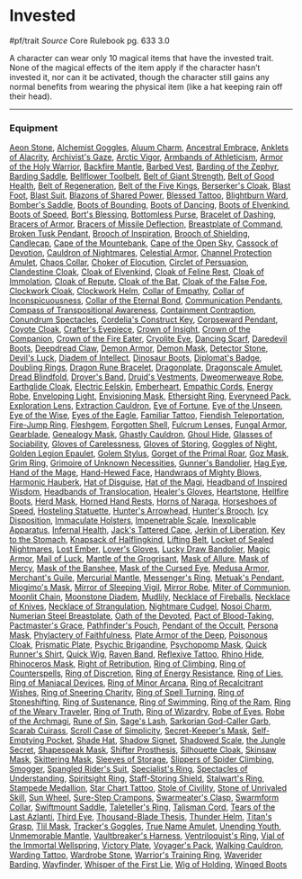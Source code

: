 # Invested
#pf/trait 
*Source* Core Rulebook pg. 633 3.0

A character can wear only 10 magical items that have the invested trait. None of the magical effects of the item apply if the character hasn’t invested it, nor can it be activated, though the character still gains any normal benefits from wearing the physical item (like a hat keeping rain off their head).

---

### Equipment
[Aeon Stone](Aeon%20Stone), [Alchemist Goggles](Alchemist%20Goggles), [Aluum Charm](Aluum%20Charm), [Ancestral Embrace](Ancestral%20Embrace), [Anklets of Alacrity](Anklets%20of%20Alacrity), [Archivist's Gaze](Archivist's%20Gaze), [Arctic Vigor](Arctic%20Vigor), [Armbands of Athleticism](Armbands%20of%20Athleticism), [Armor of the Holy Warrior](Armor%20of%20the%20Holy%20Warrior), [Backfire Mantle](Backfire%20Mantle), [Barbed Vest](Barbed%20Vest), [Barding of the Zephyr](Barding%20of%20the%20Zephyr), [Barding Saddle](Barding%20Saddle), [Bellflower Toolbelt](Bellflower%20Toolbelt), [Belt of Giant Strength](Belt%20of%20Giant%20Strength), [Belt of Good Health](Belt%20of%20Good%20Health), [Belt of Regeneration](Belt%20of%20Regeneration), [Belt of the Five Kings](Belt%20of%20the%20Five%20Kings), [Berserker's Cloak](Berserker's%20Cloak), [Blast Foot](Blast%20Foot), [Blast Suit](Blast%20Suit), [Blazons of Shared Power](Blazons%20of%20Shared%20Power), [Blessed Tattoo](Blessed%20Tattoo), [Blightburn Ward](../Items/Worn%20Items/Other%20Worn%20Items/Blightburn%20Ward.md), [Bomber's Saddle](Bomber's%20Saddle), [Boots of Bounding](Boots%20of%20Bounding), [Boots of Dancing](Boots%20of%20Dancing), [Boots of Elvenkind](Boots%20of%20Elvenkind), [Boots of Speed](Boots%20of%20Speed), [Bort's Blessing](Bort's%20Blessing), [Bottomless Purse](Bottomless%20Purse), [Bracelet of Dashing](Bracelet%20of%20Dashing), [Bracers of Armor](Bracers%20of%20Armor), [Bracers of Missile Deflection](Bracers%20of%20Missile%20Deflection), [Breastplate of Command](Breastplate%20of%20Command), [Broken Tusk Pendant](Broken%20Tusk%20Pendant), [Brooch of Inspiration](Brooch%20of%20Inspiration), [Brooch of Shielding](Brooch%20of%20Shielding), [Candlecap](Candlecap), [Cape of the Mountebank](Cape%20of%20the%20Mountebank), [Cape of the Open Sky](Cape%20of%20the%20Open%20Sky), [Cassock of Devotion](Cassock%20of%20Devotion), [Cauldron of Nightmares](Cauldron%20of%20Nightmares), [Celestial Armor](Celestial%20Armor), [Channel Protection Amulet](Channel%20Protection%20Amulet), [Chaos Collar](Chaos%20Collar), [Choker of Elocution](Choker%20of%20Elocution), [Circlet of Persuasion](Circlet%20of%20Persuasion), [Clandestine Cloak](Clandestine%20Cloak), [Cloak of Elvenkind](Cloak%20of%20Elvenkind), [Cloak of Feline Rest](Cloak%20of%20Feline%20Rest), [Cloak of Immolation](Cloak%20of%20Immolation), [Cloak of Repute](Cloak%20of%20Repute), [Cloak of the Bat](Cloak%20of%20the%20Bat), [Cloak of the False Foe](Cloak%20of%20the%20False%20Foe), [Clockwork Cloak](Clockwork%20Cloak), [Clockwork Helm](Clockwork%20Helm), [Collar of Empathy](Collar%20of%20Empathy), [Collar of Inconspicuousness](Collar%20of%20Inconspicuousness), [Collar of the Eternal Bond](Collar%20of%20the%20Eternal%20Bond), [Communication Pendants](Communication%20Pendants), [Compass of Transpositional Awareness](Compass%20of%20Transpositional%20Awareness), [Containment Contraption](Containment%20Contraption), [Conundrum Spectacles](Conundrum%20Spectacles), [Cordelia's Construct Key](Cordelia's%20Construct%20Key), [Corpseward Pendant](Corpseward%20Pendant), [Coyote Cloak](Coyote%20Cloak), [Crafter's Eyepiece](Crafter's%20Eyepiece), [Crown of Insight](Crown%20of%20Insight), [Crown of the Companion](Crown%20of%20the%20Companion), [Crown of the Fire Eater](Crown%20of%20the%20Fire%20Eater), [Cryolite Eye](Cryolite%20Eye), [Dancing Scarf](Dancing%20Scarf), [Daredevil Boots](Daredevil%20Boots), [Deepdread Claw](Deepdread%20Claw), [Demon Armor](Demon%20Armor), [Demon Mask](Demon%20Mask), [Detector Stone](Detector%20Stone), [Devil's Luck](Devil's%20Luck), [Diadem of Intellect](Diadem%20of%20Intellect), [Dinosaur Boots](Dinosaur%20Boots), [Diplomat's Badge](Diplomat's%20Badge), [Doubling Rings](Doubling%20Rings), [Dragon Rune Bracelet](Dragon%20Rune%20Bracelet), [Dragonplate](Dragonplate), [Dragonscale Amulet](Dragonscale%20Amulet), [Dread Blindfold](Dread%20Blindfold), [Drover's Band](Drover's%20Band), [Druid's Vestments](Druid's%20Vestments), [Dweomerweave Robe](Dweomerweave%20Robe), [Earthglide Cloak](Earthglide%20Cloak), [Electric Eelskin](Electric%20Eelskin), [Emberheart](Emberheart), [Empathic Cords](Empathic%20Cords), [Energy Robe](Energy%20Robe), [Enveloping Light](Enveloping%20Light), [Envisioning Mask](Envisioning%20Mask), [Ethersight Ring](Ethersight%20Ring), [Everyneed Pack](Everyneed%20Pack), [Exploration Lens](Exploration%20Lens), [Extraction Cauldron](Extraction%20Cauldron), [Eye of Fortune](Eye%20of%20Fortune), [Eye of the Unseen](Eye%20of%20the%20Unseen), [Eye of the Wise](Eye%20of%20the%20Wise), [Eyes of the Eagle](Eyes%20of%20the%20Eagle), [Familiar Tattoo](Familiar%20Tattoo), [Fiendish Teleportation](Fiendish%20Teleportation), [Fire-Jump Ring](Fire-Jump%20Ring), [Fleshgem](Fleshgem), [Forgotten Shell](Forgotten%20Shell), [Fulcrum Lenses](Fulcrum%20Lenses), [Fungal Armor](Fungal%20Armor), [Gearblade](Gearblade), [Genealogy Mask](Genealogy%20Mask), [Ghastly Cauldron](Ghastly%20Cauldron), [Ghoul Hide](Ghoul%20Hide), [Glasses of Sociability](Glasses%20of%20Sociability), [Gloves of Carelessness](Gloves%20of%20Carelessness), [Gloves of Storing](Gloves%20of%20Storing), [Goggles of Night](Goggles%20of%20Night), [Golden Legion Epaulet](Golden%20Legion%20Epaulet), [Golem Stylus](Golem%20Stylus), [Gorget of the Primal Roar](Gorget%20of%20the%20Primal%20Roar), [Goz Mask](Goz%20Mask), [Grim Ring](Grim%20Ring), [Grimoire of Unknown Necessities](Grimoire%20of%20Unknown%20Necessities), [Gunner's Bandolier](Gunner's%20Bandolier), [Hag Eye](../Items/Worn%20Items/Other%20Worn%20Items/Hag%20Eye.md), [Hand of the Mage](Hand%20of%20the%20Mage), [Hand-Hewed Face](Hand-Hewed%20Face), [Handwraps of Mighty Blows](../Items/Worn%20Items/Other%20Worn%20Items/Handwraps%20of%20Mighty%20Blows.md), [Harmonic Hauberk](Harmonic%20Hauberk), [Hat of Disguise](Hat%20of%20Disguise), [Hat of the Magi](Hat%20of%20the%20Magi), [Headband of Inspired Wisdom](Headband%20of%20Inspired%20Wisdom), [Headbands of Translocation](Headbands%20of%20Translocation), [Healer's Gloves](Healer's%20Gloves), [Heartstone](Heartstone), [Hellfire Boots](Hellfire%20Boots), [Herd Mask](Herd%20Mask), [Horned Hand Rests](Horned%20Hand%20Rests), [Horns of Naraga](Horns%20of%20Naraga), [Horseshoes of Speed](Horseshoes%20of%20Speed), [Hosteling Statuette](Hosteling%20Statuette), [Hunter's Arrowhead](Hunter's%20Arrowhead), [Hunter's Brooch](Hunter's%20Brooch), [Icy Disposition](Icy%20Disposition), [Immaculate Holsters](Immaculate%20Holsters), [Impenetrable Scale](Impenetrable%20Scale), [Inexplicable Apparatus](Inexplicable%20Apparatus), [Infernal Health](Infernal%20Health), [Jack's Tattered Cape](Jack's%20Tattered%20Cape), [Jerkin of Liberation](Jerkin%20of%20Liberation), [Key to the Stomach](Key%20to%20the%20Stomach), [Knapsack of Halflingkind](Knapsack%20of%20Halflingkind), [Lifting Belt](Lifting%20Belt), [Locket of Sealed Nightmares](Locket%20of%20Sealed%20Nightmares), [Lost Ember](Lost%20Ember), [Lover's Gloves](Lover's%20Gloves), [Lucky Draw Bandolier](Lucky%20Draw%20Bandolier), [Magic Armor](Magic%20Armor), [Mail of Luck](Mail%20of%20Luck), [Mantle of the Grogrisant](Mantle%20of%20the%20Grogrisant), [Mask of Allure](Mask%20of%20Allure), [Mask of Mercy](Mask%20of%20Mercy), [Mask of the Banshee](Mask%20of%20the%20Banshee), [Mask of the Cursed Eye](Mask%20of%20the%20Cursed%20Eye), [Medusa Armor](Medusa%20Armor), [Merchant's Guile](Merchant's%20Guile), [Mercurial Mantle](Mercurial%20Mantle), [Messenger's Ring](Messenger's%20Ring), [Metuak's Pendant](Metuak's%20Pendant), [Miogimo's Mask](Miogimo's%20Mask), [Mirror of Sleeping Vigil](Mirror%20of%20Sleeping%20Vigil), [Mirror Robe](Mirror%20Robe), [Miter of Communion](Miter%20of%20Communion), [Moonlit Chain](Moonlit%20Chain), [Moonstone Diadem](Moonstone%20Diadem), [Mudlily](Mudlily), [Necklace of Fireballs](Necklace%20of%20Fireballs), [Necklace of Knives](Necklace%20of%20Knives), [Necklace of Strangulation](Necklace%20of%20Strangulation), [Nightmare Cudgel](Nightmare%20Cudgel), [Nosoi Charm](Nosoi%20Charm), [Numerian Steel Breastplate](Numerian%20Steel%20Breastplate), [Oath of the Devoted](Oath%20of%20the%20Devoted), [Pact of Blood-Taking](Pact%20of%20Blood-Taking), [Pactmaster's Grace](Pactmaster's%20Grace), [Pathfinder's Pouch](Pathfinder's%20Pouch), [Pendant of the Occult](Pendant%20of%20the%20Occult), [Persona Mask](Persona%20Mask), [Phylactery of Faithfulness](Phylactery%20of%20Faithfulness), [Plate Armor of the Deep](Plate%20Armor%20of%20the%20Deep), [Poisonous Cloak](Poisonous%20Cloak), [Prismatic Plate](Prismatic%20Plate), [Psychic Brigandine](Psychic%20Brigandine), [Psychopomp Mask](Psychopomp%20Mask), [Quick Runner's Shirt](Quick%20Runner's%20Shirt), [Quick Wig](Quick%20Wig), [Raven Band](Raven%20Band), [Reflexive Tattoo](Reflexive%20Tattoo), [Rhino Hide](Rhino%20Hide), [Rhinoceros Mask](Rhinoceros%20Mask), [Right of Retribution](Right%20of%20Retribution), [Ring of Climbing](Ring%20of%20Climbing), [Ring of Counterspells](Ring%20of%20Counterspells), [Ring of Discretion](Ring%20of%20Discretion), [Ring of Energy Resistance](Ring%20of%20Energy%20Resistance), [Ring of Lies](Ring%20of%20Lies), [Ring of Maniacal Devices](Ring%20of%20Maniacal%20Devices), [Ring of Minor Arcana](Ring%20of%20Minor%20Arcana), [Ring of Recalcitrant Wishes](Ring%20of%20Recalcitrant%20Wishes), [Ring of Sneering Charity](Ring%20of%20Sneering%20Charity), [Ring of Spell Turning](Ring%20of%20Spell%20Turning), [Ring of Stoneshifting](Ring%20of%20Stoneshifting), [Ring of Sustenance](Ring%20of%20Sustenance), [Ring of Swimming](Ring%20of%20Swimming), [Ring of the Ram](Ring%20of%20the%20Ram), [Ring of the Weary Traveler](Ring%20of%20the%20Weary%20Traveler), [Ring of Truth](Ring%20of%20Truth), [Ring of Wizardry](Ring%20of%20Wizardry), [Robe of Eyes](Robe%20of%20Eyes), [Robe of the Archmagi](Robe%20of%20the%20Archmagi), [Rune of Sin](Rune%20of%20Sin), [Sage's Lash](Sage's%20Lash), [Sarkorian God-Caller Garb](Sarkorian%20God-Caller%20Garb), [Scarab Cuirass](Scarab%20Cuirass), [Scroll Case of Simplicity](Scroll%20Case%20of%20Simplicity), [Secret-Keeper's Mask](Secret-Keeper's%20Mask), [Self-Emptying Pocket](Self-Emptying%20Pocket), [Shade Hat](Shade%20Hat), [Shadow Signet](Shadow%20Signet), [Shadowed Scale](Shadowed%20Scale), [the Jungle Secret](the%20Jungle%20Secret), [Shapespeak Mask](Shapespeak%20Mask), [Shifter Prosthesis](Shifter%20Prosthesis), [Silhouette Cloak](Silhouette%20Cloak), [Skinsaw Mask](Skinsaw%20Mask), [Skittering Mask](Skittering%20Mask), [Sleeves of Storage](Sleeves%20of%20Storage), [Slippers of Spider Climbing](Slippers%20of%20Spider%20Climbing), [Smogger](Smogger), [Spangled Rider's Suit](Spangled%20Rider's%20Suit), [Specialist's Ring](Specialist's%20Ring), [Spectacles of Understanding](Spectacles%20of%20Understanding), [Spiritsight Ring](Spiritsight%20Ring), [Staff-Storing Shield](Staff-Storing%20Shield), [Stalwart's Ring](Stalwart's%20Ring), [Stampede Medallion](Stampede%20Medallion), [Star Chart Tattoo](Star%20Chart%20Tattoo), [Stole of Civility](Stole%20of%20Civility), [Stone of Unrivaled Skill](Stone%20of%20Unrivaled%20Skill), [Sun Wheel](Sun%20Wheel), [Sure-Step Crampons](Sure-Step%20Crampons), [Swarmeater's Clasp](Swarmeater's%20Clasp), [Swarmform Collar](Swarmform%20Collar), [Swiftmount Saddle](Swiftmount%20Saddle), [Taleteller's Ring](Taleteller's%20Ring), [Talisman Cord](Talisman%20Cord), [Tears of the Last Azlanti](Tears%20of%20the%20Last%20Azlanti), [Third Eye](Third%20Eye), [Thousand-Blade Thesis](Thousand-Blade%20Thesis), [Thunder Helm](Thunder%20Helm), [Titan's Grasp](Titan's%20Grasp), [Tlil Mask](Tlil%20Mask), [Tracker's Goggles](Tracker's%20Goggles), [True Name Amulet](True%20Name%20Amulet), [Unending Youth](Unending%20Youth), [Unmemorable Mantle](Unmemorable%20Mantle), [Vaultbreaker's Harness](Vaultbreaker's%20Harness), [Ventriloquist's Ring](Ventriloquist's%20Ring), [Vial of the Immortal Wellspring](Vial%20of%20the%20Immortal%20Wellspring), [Victory Plate](Victory%20Plate), [Voyager's Pack](Voyager's%20Pack), [Walking Cauldron](Walking%20Cauldron), [Warding Tattoo](Warding%20Tattoo), [Wardrobe Stone](Wardrobe%20Stone), [Warrior's Training Ring](Warrior's%20Training%20Ring), [Waverider Barding](Waverider%20Barding), [Wayfinder](Wayfinder), [Whisper of the First Lie](Whisper%20of%20the%20First%20Lie), [Wig of Holding](Wig%20of%20Holding), [Winged Boots](Winged%20Boots)
